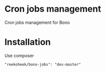 Cron jobs management
=======
Cron jobs management for Bono


# Installation

Use composer

```
"reekoheek/bono-jobs": "dev-master"
```
